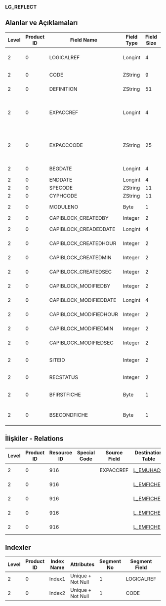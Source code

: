 ### LG_REFLECT

## Alanlar ve Açıklamaları

**Level**|**Product ID**|**Field Name**|**Field Type**|**Field Size**|**Field Offset**|**Türkçe Açıklama**|**Expression**
-----|-----|-----|-----|-----|-----|-----|-----
2|0|LOGICALREF|Longint|4|0|Yansıtma log. Ref.|Reflection Logical Reference
2|0|CODE|ZString|9|4|Yansıtma kodu|Reflection Code
2|0|DEFINITION|ZString|51|13|Yansıtma açıklaması|Reflection Description
2|0|EXPACCREF|Longint|4|64|Periyot kar/zarar hesabı ref.|Period Profit / Loss Account Reference
2|0|EXPACCCODE|ZString|25|68|Periyot kar/zarar hesabı kodu|Period Profit / Loss Account Code
2|0|BEGDATE|Longint|4|93|Başlangıç Tarihi|Begin Date
2|0|ENDDATE|Longint|4|97|Bitiş Tarihi|End Date
2|0|SPECODE|ZString|11|101|Özel Kod|Aux. Code
2|0|CYPHCODE|ZString|11|112|Yetki Kodu|Auth. Code
2|0|MODULENO|Byte|1|123|Modül Numarası|Module Number
2|0|CAPIBLOCK_CREATEDBY|Integer|2|124|Oluşturan|Created By
2|0|CAPIBLOCK_CREADEDDATE|Longint|4|126|Oluşturulma Tarihi|Created Date
2|0|CAPIBLOCK_CREATEDHOUR|Integer|2|130|Oluşturulma Saati|Created Hour
2|0|CAPIBLOCK_CREATEDMIN|Integer|2|132|Oluşturulma Dakikası|Created Minute
2|0|CAPIBLOCK_CREATEDSEC|Integer|2|134|Oluşturulma Saniyesi|Created Second
2|0|CAPIBLOCK_MODIFIEDBY|Integer|2|136|Değiştiren|Modified By
2|0|CAPIBLOCK_MODIFIEDDATE|Longint|4|138|Değiştirilme Tarihi|Modified Date
2|0|CAPIBLOCK_MODIFIEDHOUR|Integer|2|142|Değiştirilme Saati|Modified Hour
2|0|CAPIBLOCK_MODIFIEDMIN|Integer|2|144|Değiştirilme Dakikası|Modified Minute
2|0|CAPIBLOCK_MODIFIEDSEC|Integer|2|146|Değiştirilme Saniyesi|Modified Second
2|0|SITEID|Integer|2|148|Veri Merkezi|Data Processing Site
2|0|RECSTATUS|Integer|2|150|Kayıt Durumu|Record Status
2|0|BFIRSTFICHE|Byte|1|152|Oluşturulan İlk Fiş|Is First Voucher Created
2|0|BSECONDFICHE|Byte|1|153|Oluşturulan İkinci Fiş|Is Second Voucher Created

## İlişkiler - Relations

**Level**|**Product ID**|**Resource ID**|**Special Code**|**Source Field**|**Destination Table**|**Destination Field**|**Relation Type**|**Extra Condition**
-----|-----|-----|-----|-----|-----|-----|-----|-----
2|0|916||EXPACCREF|[L_EMUHACC](../LG_EMUHACC "L_EMUHACC")|LOGICALREF|one-to-one|
2|0|916|||[L_EMFICHE](../LG_EMFICHE "L_EMFICHE")|LOGICALREF|one-to-one|
2|0|916|||[L_EMFICHE](../LG_EMFICHE "L_EMFICHE")|LOGICALREF|one-to-one|
2|0|916|||[L_EMFICHE](../LG_EMFICHE "L_EMFICHE")|LOGICALREF|one-to-one|
2|0|916|||[L_EMFICHE](../LG_EMFICHE "L_EMFICHE")|LOGICALREF|one-to-one|

## Indexler

**Level**|**Product ID**|**Index Name**|**Attributes**|**Segment No**|**Segment Field**|**Sense**
-----|-----|-----|-----|-----|-----|-----
2|0|Index1|Unique + Not Null|1|LOGICALREF|Ascending
2|0|Index2|Unique + Not Null|1|CODE|Ascending
